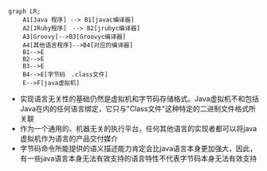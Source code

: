 ```mermaid
graph LR;
    A1[Java 程序] --> B1[javac编译器]
    A2[JRuby程序]　--> B2[jrubyc编译器]
    A3[Groovy]-->B3[Groovyc编译器]
    A4[其他语言程序]-->B4[对应的编译器]
    B1-->E
    B2-->E
    B3-->E
    B4-->E[字节码　.class文件]
    E-->F[java虚拟机]
```

+ 实现语言无关性的基础仍然是虚拟机和字节码存储格式。Java虚拟机不和包括Java在内的任何语言绑定，它只与"Class文件"这种特定的二进制文件格式所关联
+ 作为一个通用的、机器无关的执行平台，任何其他语言的实现者都可以将java虚拟机作为语言的产品交付媒介
+ 字节码命令所能提供的语义描述能力肯定会比java语言本身更加强大，因此，有一些java语言本身无法有效支持的语言特性不代表字节码本身无法有效支持

